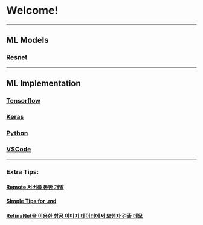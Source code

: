 # Welcome!

---

## ML Models

### [Resnet](ML_Models/ResNet.md)

---

## ML Implementation

### [Tensorflow](https://github.com/elemag1414/ML_STUDY/blob/master/Tensorflow/README.md)

### [Keras](https://github.com/elemag1414/ML_STUDY/blob/master/Keras/README.md)

### [Python](https://github.com/elemag1414/ML_STUDY/blob/master/Python/README.md)

### [VSCode](https://github.com/elemag1414/ML_STUDY/blob/master/VSCode/README.md)

---

### Extra Tips:

#### [Remote 서버를 통한 개발](Dev_On_Remote/Dev_On_Remote.md)

#### [Simple Tips for .md](https://help.github.com/en/articles/basic-writing-and-formatting-syntax)

#### [RetinaNet을 이용한 항공 이미지 데이터에서 보행자 검출 데모](ETC/demos.md)
